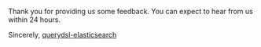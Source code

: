 Thank you for providing us some feedback. You can expect to hear from us within 24 hours.

Sincerely,
[querydsl-elasticsearch](https://udev-tn.atlassian.net/jira/software/projects/QE)
